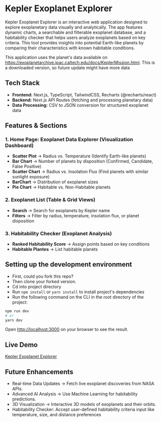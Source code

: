 # Kepler Exoplanet Explorer

Kepler Exoplanet Explorer is an interactive web application designed to explore exoplanetary data visually and analytically. The app features dynamic charts, a searchable and filterable exoplanet database, and a habitability checker that helps users analyze exoplanets based on key criteria. This tool provides insights into potential Earth-like planets by comparing their characteristics with known habitable conditions.

This application uses the planet's data available on https://exoplanetarchive.ipac.caltech.edu/docs/KeplerMission.html. This is a downloaded version, so future update might have more data

## **Tech Stack**

- **Frontend:** Next.js, TypeScript, TailwindCSS, Recharts (@recharts/react)
- **Backend:** Next.js API Routes (fetching and processing planetary data)
- **Data Processing:** CSV to JSON conversion for structured exoplanet data

## Features & Sections

### 1️. **Home Page: Exoplanet Data Explorer (Visualization Dashboard)**
- **Scatter Plot** → Radius vs. Temperature (Identify Earth-like planets)
- **Bar Chart** → Number of planets by disposition (Confirmed, Candidate, False Positive)
- **Scatter Chart** → Radius vs. Insolation Flux (Find planets with similar sunlight exposure)
- **BarChart** → Distribution of exoplanet sizes
- **Pie Chart** → Habitable vs. Non-Habitable planets

### 2️. **Exoplanet List (Table & Grid Views)**
- **Search** → Search for exoplanets by Kepler name
- **Filters** → Filter by radius, temperature, insolation flux, or planet disposition

### 3️. **Habitability Checker (Exoplanet Analysis)**
- **Ranked Habitability Score** → Assign points based on key conditions
- **Habitable Plantes** → List habitable planets

## Setting up the development environment

- First, could you fork this repo?  
- Then clone your forked version.  
- Cd into project directory  
- Run `npm install` or `yarn install` to install project's dependencies  
- Run the following command on the CLI in the root directory of the project:

```bash
npm run dev
# or
yarn dev
```

Open [http://localhost:3000](http://localhost:3000) on your browser to see the result.

## Live Demo
[Kepler Exoplanet Explorer](https://kepler-planet-explorer.vercel.app)

## Future Enhancements
- Real-time Data Updates → Fetch live exoplanet discoveries from NASA APIs.
- Advanced AI Analysis → Use Machine Learning for habitability predictions.
- 3D Visualization → Interactive 3D models of exoplanets and their orbits.
- Habitability Checker: Accept user-defined habitability criteria input like temperature, size, and distance preferences
